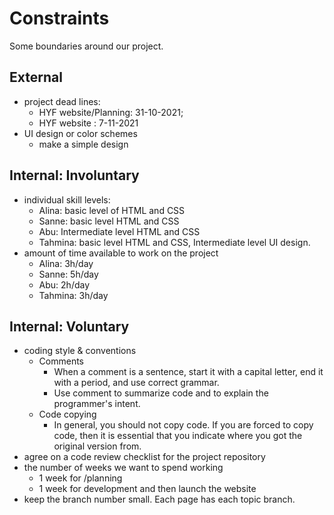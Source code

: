 # Constraints

Some boundaries around our project.

## External

<!--
  constraints coming from the outside that your team has no control over. these may include:
  - project deadlines
  - UI design or color schemes
  - technologies (sometimes a client will tell you what to use)
-->

- project dead lines:  
  - HYF website/Planning: 31-10-2021;
  - HYF website : 7-11-2021
- UI design or color schemes
  - make a simple design 


## Internal: Involuntary

<!--
  constraints that come from within your team, and you have no control over. they may include:
  - each of your individual skill levels
  - amount of time available to work on the project
-->

- individual skill levels:
  - Alina: basic level of HTML and CSS
  - Sanne: basic level HTML and CSS
  - Abu: Intermediate level HTML and CSS
  - Tahmina: basic level HTML and CSS, Intermediate level UI design.
- amount of time available to work on the project
  - Alina: 3h/day
  - Sanne: 5h/day
  - Abu: 2h/day
  - Tahmina: 3h/day

## Internal: Voluntary

<!--
  constraints that your team decided on to help scope the project. they may include:
  - coding style & conventions
    - We will use HTML & CSS
  - agree on a code review checklist for the project repository
  - the number of hours you want to spend working
  - only using the colors black and white
-->

- coding style & conventions
  - Comments
    - When a comment is a sentence, start it with a capital letter, end it with
      a period, and use correct grammar.
    - Use comment to summarize code and to explain the programmer's intent.
  - Code copying
    - In general, you should not copy code. If you are forced to copy code, then
      it is essential that you indicate where you got the original version from.
- agree on a code review checklist for the project repository
- the number of weeks we want to spend working
  - 1 week for /planning 
  - 1 week for development and then launch the website
- keep the branch number small. Each page has each topic branch. 
